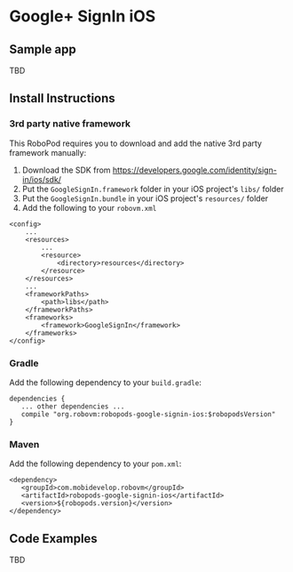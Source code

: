 # Google+ SignIn iOS

## Sample app

TBD

## Install Instructions

### 3rd party native framework
This RoboPod requires you to download and add the native 3rd party framework manually:

1. Download the SDK from https://developers.google.com/identity/sign-in/ios/sdk/
2. Put the `GoogleSignIn.framework` folder in your iOS project's `libs/` folder
3. Put the `GoogleSignIn.bundle` in your iOS project's `resources/` folder
4. Add the following to your `robovm.xml`

```
<config>
    ...
    <resources>
        ...
        <resource>
            <directory>resources</directory>
        </resource>
    </resources>
    ...
    <frameworkPaths>
        <path>libs</path>
    </frameworkPaths>
    <frameworks>
        <framework>GoogleSignIn</framework>
    </frameworks>
</config>
```

### Gradle

Add the following dependency to your `build.gradle`:

```
dependencies {
   ... other dependencies ...
   compile "org.robovm:robopods-google-signin-ios:$robopodsVersion"
}
```

### Maven

Add the following dependency to your `pom.xml`:

```
<dependency>
   <groupId>com.mobidevelop.robovm</groupId>
   <artifactId>robopods-google-signin-ios</artifactId>
   <version>${robopods.version}</version>
</dependency>
```

## Code Examples

TBD
